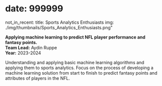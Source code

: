 # date: 999999
not_in_recent:
title: Sports Analytics Enthusiasts
img: ./img/thumbnails/Sports_Analytics_Enthusiasts.png"

**Applying machine learning to predict NFL player performance and fantasy points.**<br/>
**Team Lead:** Aydin Ruppe<br/>
**Year:** 2023-2024

Understanding and applying basic machine learning algorithms and applying them to sports analytics. Focus on the process of developing a machine learning solution from start to finish to predict fantasy points and attributes of players in the NFL.